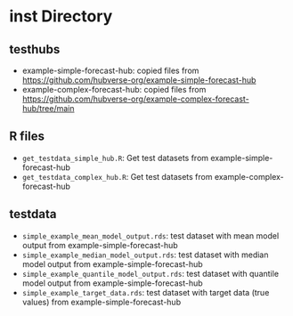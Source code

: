 # inst Directory

## testhubs

- example-simple-forecast-hub:
copied files from https://github.com/hubverse-org/example-simple-forecast-hub
- example-complex-forecast-hub:
copied files from https://github.com/hubverse-org/example-complex-forecast-hub/tree/main

## R files

- `get_testdata_simple_hub.R`:
Get test datasets from example-simple-forecast-hub
- `get_testdata_complex_hub.R`:
Get test datasets from example-complex-forecast-hub

## testdata

- `simple_example_mean_model_output.rds`:
test dataset with mean model output from example-simple-forecast-hub
- `simple_example_median_model_output.rds`:
test dataset with median model output from example-simple-forecast-hub
- `simple_example_quantile_model_output.rds`:
test dataset with quantile model output from example-simple-forecast-hub
- `simple_example_target_data.rds`:
test dataset with target data (true values) from example-simple-forecast-hub
